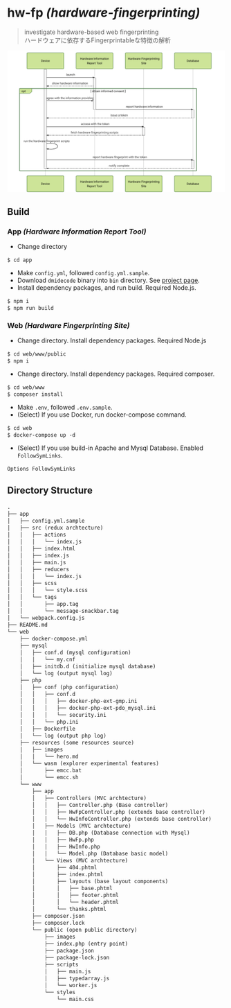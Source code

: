 # hw-fp _(hardware-fingerprinting)_

> investigate hardware-based web fingerprinting  
> ハードウェアに依存するFingerprintableな特徴の解析

![hero image](web/www/public/images/hero.svg)

## Build
### App _(Hardware Information Report Tool)_
- Change directory
```
$ cd app
```
- Make `config.yml`, followed `config.yml.sample`.
- Download `dmidecode` binary into `bin` directory. See [project page](http://www.nongnu.org/dmidecode/).
- Install dependency packages, and run build. Required Node.js.
```
$ npm i
$ npm run build
```

### Web _(Hardware Fingerprinting Site)_
- Change directory. Install dependency packages. Required Node.js
```
$ cd web/www/public
$ npm i
```
- Change directory. Install dependency packages. Required composer.
```
$ cd web/www
$ composer install
```
- Make `.env`, followed `.env.sample`.
- (Select) If you use Docker, run docker-compose command.
```
$ cd web
$ docker-compose up -d
```
- (Select) If you use build-in Apache and Mysql Database. Enabled `FollowSymLinks`.
```
Options FollowSymLinks
```

## Directory Structure
```
.
├── app
│   ├── config.yml.sample
│   ├── src (redux archtecture)
│   │   ├── actions
│   │   │   └── index.js
│   │   ├── index.html
│   │   ├── index.js
│   │   ├── main.js
│   │   ├── reducers
│   │   │   └── index.js
│   │   ├── scss
│   │   │   └── style.scss
│   │   └── tags
│   │       ├── app.tag
│   │       └── message-snackbar.tag
│   └── webpack.config.js
├── README.md
└── web
    ├── docker-compose.yml
    ├── mysql
    │   ├── conf.d (mysql configuration)
    │   │   └── my.cnf
    │   ├── initdb.d (initialize mysql database)
    │   └── log (output mysql log)
    ├── php
    │   ├── conf (php configuration)
    │   │   ├── conf.d
    │   │   │   ├── docker-php-ext-gmp.ini
    │   │   │   ├── docker-php-ext-pdo_mysql.ini
    │   │   │   └── security.ini
    │   │   └── php.ini
    │   ├── Dockerfile
    │   └── log (output php log)
    ├── resources (some resources source)
    │   ├── images
    │   │   └── hero.md
    │   └── wasm (explorer experimental features)
    │       ├── emcc.bat
    │       └── emcc.sh
    └── www
        ├── app
        │   ├── Controllers (MVC archtecture)
        │   │   ├── Controller.php (Base controller)
        │   │   ├── HwFpController.php (extends base controller)
        │   │   └── HwInfoController.php (extends base controller)
        │   ├── Models (MVC archtecture)
        │   │   ├── DB.php (Database connection with Mysql)
        │   │   ├── HwFp.php
        │   │   ├── HwInfo.php
        │   │   └── Model.php (Database basic model)
        │   └── Views (MVC archtecture)
        │       ├── 404.phtml
        │       ├── index.phtml
        │       ├── layouts (base layout components)
        │       │   ├── base.phtml
        │       │   ├── footer.phtml
        │       │   └── header.phtml
        │       └── thanks.phtml
        ├── composer.json
        ├── composer.lock
        └── public (open public directory)
            ├── images
            ├── index.php (entry point)
            ├── package.json
            ├── package-lock.json
            ├── scripts
            │   ├── main.js
            │   ├── typedarray.js
            │   └── worker.js
            └── styles
                └── main.css

```
